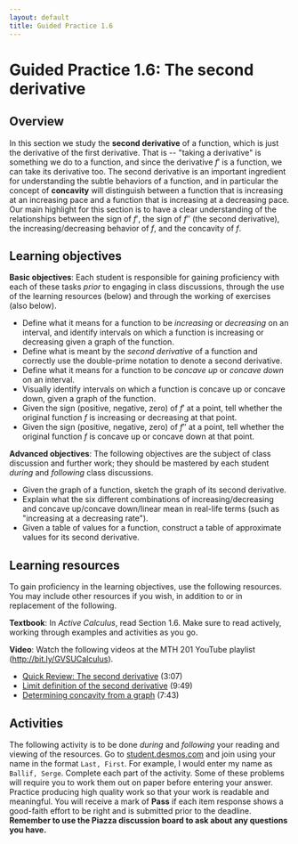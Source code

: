 ```yaml
---
layout: default
title: Guided Practice 1.6
---
```


# Guided Practice 1.6: The second derivative

## Overview

In this section we study the **second derivative** of a function, which is just the derivative of the first derivative. That is -- "taking a derivative" is something we do to a function, and since the derivative $f'$ is a function, we can take its derivative too. The second derivative is an important ingredient for understanding the subtle behaviors of a function, and in particular the concept of **concavity** will distinguish between a function that is increasing at an increasing pace and a function that is increasing at a decreasing pace. Our main highlight for this section is to have a clear understanding of the relationships between the sign of $f'$, the sign of $f''$ (the second derivative), the increasing/decreasing behavior of $f$, and the concavity of $f$.

## Learning objectives

__Basic objectives__: Each student is responsible for gaining proficiency with each of these tasks _prior_ to engaging in class discussions, through the use of the learning resources (below) and through the working of exercises (also below).

- Define what it means for a function to be *increasing* or *decreasing* on an interval, and identify intervals on which a function is increasing or decreasing given a graph of the function.
- Define what is meant by the *second derivative* of a function and correctly use the double-prime notation to denote a second derivative.
- Define what it means for a function to be *concave up* or *concave down* on an interval.
- Visually identify intervals on which a function is concave up or concave down, given a graph of the function.
- Given the sign (positive, negative, zero) of $f'$ at a point, tell whether the original function $f$ is increasing or decreasing at that point.
- Given the sign (positive, negative, zero) of $f''$ at a point, tell whether the original function $f$ is concave up or concave down at that point.

__Advanced objectives__: The following objectives are the subject of class discussion and further work; they should be mastered by each student _during_ and _following_ class discussions.

- Given the graph of a function, sketch the graph of its second derivative.
- Explain what the six different combinations of increasing/decreasing and concave up/concave down/linear mean in real-life terms (such as "increasing at a decreasing rate").
- Given a table of values for a function, construct a table of approximate values for its second derivative.

## Learning resources

To gain proficiency in the learning objectives, use the following resources. You may include other resources if you wish, in addition to or in replacement of the following.

__Textbook__: In _Active Calculus_, read Section 1.6. Make sure to read actively, working through examples and activities as you go.

__Video__: Watch the following videos at the MTH 201 YouTube playlist (http://bit.ly/GVSUCalculus).

- [Quick Review: The second derivative](http://www.youtube.com/watch?v=UtzyPEk2zxA) (3:07)
- [Limit definition of the second derivative](http://www.youtube.com/watch?v=SIp6g-u-rkc) (9:49)
- [Determining concavity from a graph](http://www.youtube.com/watch?v=o1_o4E-LGsA) (7:43)


## Activities

The following activity is to be done _during_ and _following_ your reading and viewing of the resources. Go to [student.desmos.com](https://student.desmos.com/?prepopulateCode=TUXEN) and join using your name in the format `Last, First`. For example, I would enter my name as `Ballif, Serge`. Complete each part of the activity. Some of these problems will require you to work them out on paper before entering your answer. Practice producing high quality work so that your work is readable and meaningful. You will receive a mark of __Pass__ if each item response shows a good-faith effort to be right and is submitted prior to the deadline. __Remember to use the Piazza discussion board to ask about any questions you have.__

